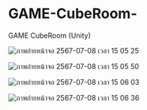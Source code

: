 # GAME-CubeRoom-
GAME CubeRoom (Unity)

![ภาพถ่ายหน้าจอ 2567-07-08 เวลา 15 05 25](https://github.com/chatupornsangrawee/GAME-CubeRoom-/assets/152172926/f5884509-3c15-4889-8b3c-a79741b23454)

![ภาพถ่ายหน้าจอ 2567-07-08 เวลา 15 05 50](https://github.com/chatupornsangrawee/GAME-CubeRoom-/assets/152172926/5b40f958-bbc3-46ba-9fd8-23a163f84442)

![ภาพถ่ายหน้าจอ 2567-07-08 เวลา 15 06 03](https://github.com/chatupornsangrawee/GAME-CubeRoom-/assets/152172926/fd347db1-84f0-4b7a-9be1-d1eb1af91d4e)

![ภาพถ่ายหน้าจอ 2567-07-08 เวลา 15 06 36](https://github.com/chatupornsangrawee/GAME-CubeRoom-/assets/152172926/267591a4-0aca-4678-9015-c2a0f435f599)
